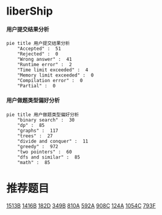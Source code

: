 # liberShip

<!-- tabs:start -->



#### **用户提交结果分析**

```mermaid
pie title 用户提交结果分析
    "Accepted" :  51
    "Rejected" :  0
    "Wrong answer" :  41
    "Runtime error" :  2
    "Time limit exceeded" :  4
    "Memory limit exceeded" :  0
    "Compilation error" :  0
    "Partial" :  0
```

#### **用户做题类型偏好分析**

```mermaid
pie title 用户做题类型偏好分析
    "binary search" :  30
    "dp" :  85
    "graphs" :  117
    "trees" :  27
    "divide and conquer" :  11
    "greedy" :  972
    "two pointers" :  60
    "dfs and similar" :  85
    "math" :  85
```



<!-- tabs:end -->
# 推荐题目
[1513B](https://codeforces.com/contest/1513/problem/B)
[1416B](https://codeforces.com/contest/1416/problem/B)
[182D](https://codeforces.com/contest/182/problem/D)
[349B](https://codeforces.com/contest/349/problem/B)
[810A](https://codeforces.com/contest/810/problem/A)
[592A](https://codeforces.com/contest/592/problem/A)
[908C](https://codeforces.com/contest/908/problem/C)
[124A](https://codeforces.com/contest/124/problem/A)
[1054C](https://codeforces.com/contest/1054/problem/C)
[793F](https://codeforces.com/contest/793/problem/F)
